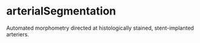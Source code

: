 # arterialSegmentation
Automated morphometry directed at histologically stained, stent-implanted arteriers.
